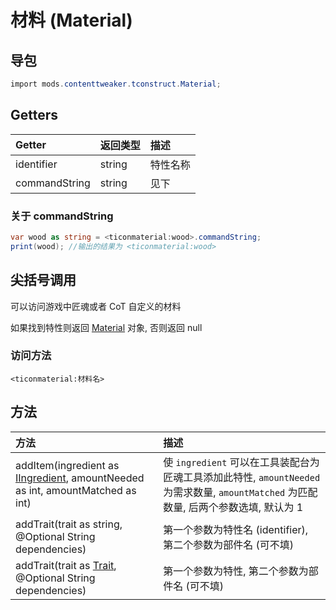 # 材料 (Material)

## 导包

```csharp
import mods.contenttweaker.tconstruct.Material;
```

## Getters

| Getter | 返回类型 | 描述 |
| :---- | :---- | :---- |
| identifier | string | 特性名称 |
| commandString | string | 见下 |

### 关于 commandString

```csharp
var wood as string = <ticonmaterial:wood>.commandString;
print(wood); //输出的结果为 <ticonmaterial:wood>
```

## 尖括号调用

可以访问游戏中匠魂或者 CoT 自定义的材料

如果找到特性则返回 [Material](material.md) 对象, 否则返回 null

### 访问方法

```cscsharp
<ticonmaterial:材料名>
```

## 方法

| 方法 | 描述 |
| :---- | :---- |
| addItem(ingredient as [IIngredient](https://docs.blamejared.com/1.12/en/Vanilla/Variable_Types/IIngredient/), amountNeeded as int, amountMatched as int) | 使 `ingredient` 可以在工具装配台为匠魂工具添加此特性, `amountNeeded` 为需求数量, `amountMatched` 为匹配数量, 后两个参数选填, 默认为 1 |
| addTrait(trait as string, @Optional String dependencies) | 第一个参数为特性名 (identifier), 第二个参数为部件名 (可不填) |
| addTrait(trait as [Trait](trait.md), @Optional String dependencies) | 第一个参数为特性, 第二个参数为部件名 (可不填) |
